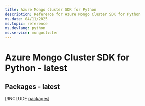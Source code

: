 ```yaml
---
title: Azure Mongo Cluster SDK for Python
description: Reference for Azure Mongo Cluster SDK for Python
ms.date: 04/11/2025
ms.topic: reference
ms.devlang: python
ms.service: mongocluster
---
```

# Azure Mongo Cluster SDK for Python - latest
## Packages - latest
[!INCLUDE [packages](mongo-cluster-index.md)]